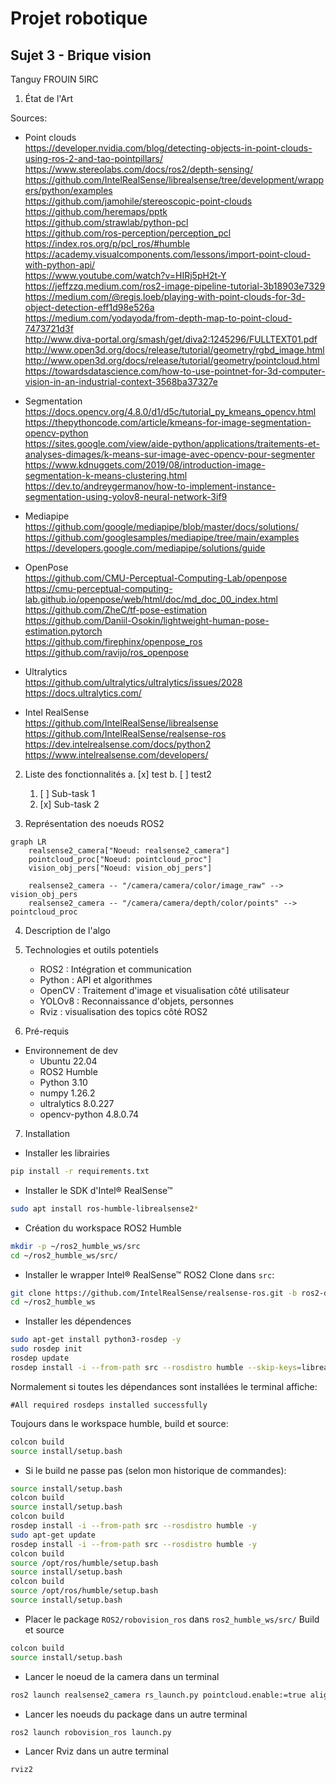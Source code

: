 # Projet robotique

## Sujet 3 - Brique vision

Tanguy FROUIN 5IRC

1. État de l'Art

Sources:  

- Point clouds  
https://developer.nvidia.com/blog/detecting-objects-in-point-clouds-using-ros-2-and-tao-pointpillars/  
https://www.stereolabs.com/docs/ros2/depth-sensing/  
https://github.com/IntelRealSense/librealsense/tree/development/wrappers/python/examples  
https://github.com/jamohile/stereoscopic-point-clouds  
https://github.com/heremaps/pptk  
https://github.com/strawlab/python-pcl  
https://github.com/ros-perception/perception_pcl  
https://index.ros.org/p/pcl_ros/#humble  
https://academy.visualcomponents.com/lessons/import-point-cloud-with-python-api/  
https://www.youtube.com/watch?v=HIRj5pH2t-Y  
https://jeffzzq.medium.com/ros2-image-pipeline-tutorial-3b18903e7329  
https://medium.com/@regis.loeb/playing-with-point-clouds-for-3d-object-detection-eff1d98e526a  
https://medium.com/yodayoda/from-depth-map-to-point-cloud-7473721d3f  
http://www.diva-portal.org/smash/get/diva2:1245296/FULLTEXT01.pdf  
http://www.open3d.org/docs/release/tutorial/geometry/rgbd_image.html  
http://www.open3d.org/docs/release/tutorial/geometry/pointcloud.html  
https://towardsdatascience.com/how-to-use-pointnet-for-3d-computer-vision-in-an-industrial-context-3568ba37327e  

- Segmentation  
https://docs.opencv.org/4.8.0/d1/d5c/tutorial_py_kmeans_opencv.html  
https://thepythoncode.com/article/kmeans-for-image-segmentation-opencv-python  
https://sites.google.com/view/aide-python/applications/traitements-et-analyses-dimages/k-means-sur-image-avec-opencv-pour-segmenter  
https://www.kdnuggets.com/2019/08/introduction-image-segmentation-k-means-clustering.html  
https://dev.to/andreygermanov/how-to-implement-instance-segmentation-using-yolov8-neural-network-3if9  


- Mediapipe  
https://github.com/google/mediapipe/blob/master/docs/solutions/  
https://github.com/googlesamples/mediapipe/tree/main/examples  
https://developers.google.com/mediapipe/solutions/guide  

- OpenPose  
https://github.com/CMU-Perceptual-Computing-Lab/openpose  
https://cmu-perceptual-computing-lab.github.io/openpose/web/html/doc/md_doc_00_index.html  
https://github.com/ZheC/tf-pose-estimation  
https://github.com/Daniil-Osokin/lightweight-human-pose-estimation.pytorch  
https://github.com/firephinx/openpose_ros  
https://github.com/ravijo/ros_openpose  

- Ultralytics  
https://github.com/ultralytics/ultralytics/issues/2028  
https://docs.ultralytics.com/  
  
- Intel RealSense  
https://github.com/IntelRealSense/librealsense  
https://github.com/IntelRealSense/realsense-ros  
https://dev.intelrealsense.com/docs/python2  
https://www.intelrealsense.com/developers/  


2. Liste des fonctionnalités
a. [x] test
b. [ ] test2
    1. [ ] Sub-task 1
    2. [x] Sub-task 2


3. Représentation des noeuds ROS2
```mermaid
graph LR
    realsense2_camera["Noeud: realsense2_camera"]
    pointcloud_proc["Noeud: pointcloud_proc"]
    vision_obj_pers["Noeud: vision_obj_pers"]
    
    realsense2_camera -- "/camera/camera/color/image_raw" --> vision_obj_pers
    realsense2_camera -- "/camera/camera/depth/color/points" --> pointcloud_proc
```

4. Description de l'algo


5. Technologies et outils potentiels

    - ROS2 : Intégration et communication
    - Python : API et algorithmes
    - OpenCV : Traitement d'image et visualisation côté utilisateur
    - YOLOv8 : Reconnaissance d'objets, personnes
    - Rviz : visualisation des topics côté ROS2  
  
6. Pré-requis
- Environnement de dev  
  - Ubuntu 22.04  
  - ROS2 Humble  
  - Python 3.10  
  - numpy 1.26.2  
  - ultralytics 8.0.227  
  - opencv-python 4.8.0.74  

7. Installation

- Installer les librairies
```bash
pip install -r requirements.txt
```

- Installer le SDK d'Intel® RealSense™
```bash
sudo apt install ros-humble-librealsense2*
```

- Création du workspace ROS2 Humble
```bash
mkdir -p ~/ros2_humble_ws/src
cd ~/ros2_humble_ws/src/
```

- Installer le wrapper Intel® RealSense™ ROS2
Clone dans `src`:
```bash
git clone https://github.com/IntelRealSense/realsense-ros.git -b ros2-development
cd ~/ros2_humble_ws
```

- Installer les dépendences
```bash
sudo apt-get install python3-rosdep -y
sudo rosdep init
rosdep update
rosdep install -i --from-path src --rosdistro humble --skip-keys=librealsense2 -y
```
Normalement si toutes les dépendances sont installées le terminal affiche:
```
#All required rosdeps installed successfully
```

Toujours dans le workspace humble, build et source:
```bash
colcon build
source install/setup.bash
```

- Si le build ne passe pas (selon mon historique de commandes):

```bash
source install/setup.bash
colcon build
source install/setup.bash 
colcon build
rosdep install -i --from-path src --rosdistro humble -y
sudo apt-get update
rosdep install -i --from-path src --rosdistro humble -y
colcon build
source /opt/ros/humble/setup.bash 
source install/setup.bash 
colcon build
source /opt/ros/humble/setup.bash 
source install/setup.bash
```

- Placer le package `ROS2/robovision_ros` dans `ros2_humble_ws/src/`
Build et source
```bash
colcon build
source install/setup.bash
```

- Lancer le noeud de la camera dans un terminal
```bash
ros2 launch realsense2_camera rs_launch.py pointcloud.enable:=true align_depth.enable:=true pointcloud.ordered_pc:=true
```

- Lancer les noeuds du package dans un autre terminal
```bash
ros2 launch robovision_ros launch.py
```

- Lancer Rviz dans un autre terminal
```bash
rviz2
```